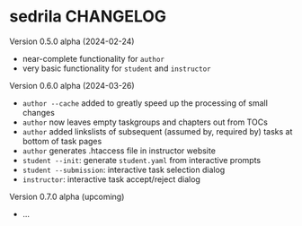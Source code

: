# sedrila CHANGELOG

Version 0.5.0 alpha (2024-02-24)
- near-complete functionality for `author`
- very basic functionality for `student` and `instructor`

Version 0.6.0 alpha (2024-03-26)
- `author --cache` added to greatly speed up the processing of small changes
- `author` now leaves empty taskgroups and chapters out from TOCs
- `author` added linkslists of subsequent (assumed by, required by) tasks at bottom of task pages
- `author` generates .htaccess file in instructor website
- `student --init`: generate `student.yaml` from interactive prompts 
- `student --submission`: interactive task selection dialog 
- `instructor`: interactive task accept/reject dialog

Version 0.7.0 alpha (upcoming)
- ...
